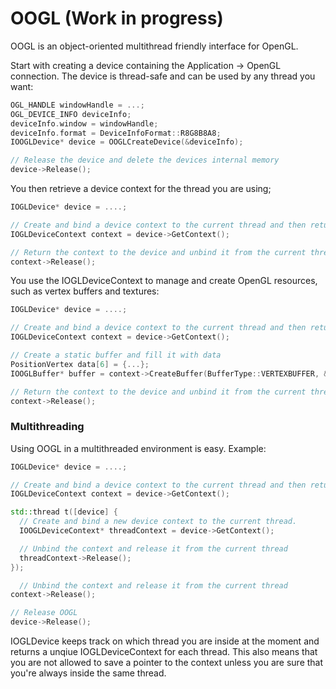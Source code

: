 # OOGL (Work in progress) #

OOGL is an object-oriented multithread friendly interface for OpenGL.

Start with creating a device containing the Application -> OpenGL connection. The device is thread-safe and can be used by any thread you want:
```cpp
OGL_HANDLE windowHandle = ...;
OGL_DEVICE_INFO deviceInfo;
deviceInfo.window = windowHandle;
deviceInfo.format = DeviceInfoFormat::R8G8B8A8;
IOOGLDevice* device = OOGLCreateDevice(&deviceInfo);

// Release the device and delete the devices internal memory
device->Release();
```

You then retrieve a device context for the thread you are using;
```cpp
IOGLDevice* device = ....;

// Create and bind a device context to the current thread and then return it to the program
IOGLDeviceContext context = device->GetContext();

// Return the context to the device and unbind it from the current thread
context->Release();
```

You use the IOGLDeviceContext to manage and create OpenGL resources, such as vertex buffers and textures:
```cpp
IOGLDevice* device = ....;

// Create and bind a device context to the current thread and then return it to the program
IOGLDeviceContext context = device->GetContext();

// Create a static buffer and fill it with data
PositionVertex data[6] = {...};
IOOGLBuffer* buffer = context->CreateBuffer(BufferType::VERTEXBUFFER, &data, sizeof(data), BufferMode::STATIC);

// Return the context to the device and unbind it from the current thread
context->Release();
```

### Multithreading ###

Using OOGL in a multithreaded environment is easy. Example:
```cpp
IOGLDevice* device = ....;

// Create and bind a device context to the current thread and then return it to the program
IOGLDeviceContext context = device->GetContext();

std::thread t([device] {
  // Create and bind a new device context to the current thread.
  IOOGLDeviceContext* threadContext = device->GetContext();

  // Unbind the context and release it from the current thread
  threadContext->Release();
});

  // Unbind the context and release it from the current thread
context->Release();

// Release OOGL
device->Release();

```

IOGLDevice keeps track on which thread you are inside at the moment and returns a unqiue IOGLDeviceContext for each thread. This also means that you are not allowed to save a pointer to the context unless you are sure that you're always inside the same thread.
